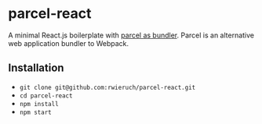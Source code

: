 # parcel-react

A minimal React.js boilerplate with [parcel as bundler](https://github.com/parcel-bundler/parcel). Parcel is an alternative web application bundler to Webpack.

## Installation

* `git clone git@github.com:rwieruch/parcel-react.git`
* `cd parcel-react`
* `npm install`
* `npm start`
